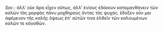 

*Soc.*: ἀλλ' οὐκ ἄρα εἶχεν οὕτως, ἀλλ' ἐνίους ἐδόκουν καταμανθάνειν τῶν καλῶν τὰς μορφὰς πάνυ μοχθηροὺς ὄντας τὰς ψυχάς. ἔδοξεν οὖν μοι ἀφέμενον τῆς καλῆς ὄψεως ἐπ' αὐτῶν τινα ἐλθεῖν τῶν καλουμένων καλῶν τε κἀγαθῶν.